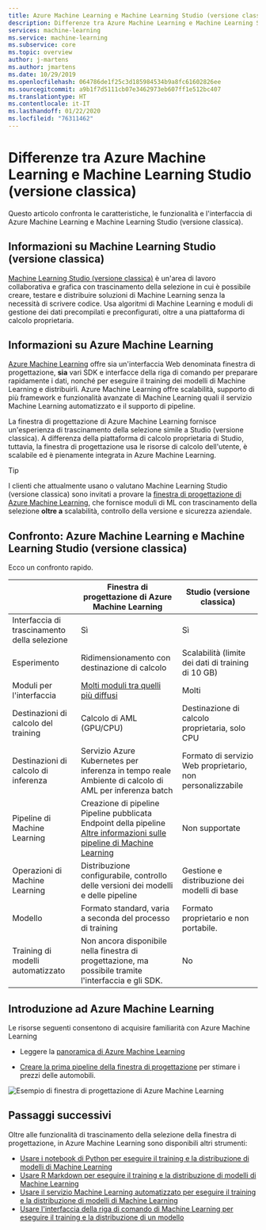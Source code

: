 ```yaml
---
title: Azure Machine Learning e Machine Learning Studio (versione classica)
description: Differenze tra Azure Machine Learning e Machine Learning Studio (versione classica)
services: machine-learning
ms.service: machine-learning
ms.subservice: core
ms.topic: overview
author: j-martens
ms.author: jmartens
ms.date: 10/29/2019
ms.openlocfilehash: 064786de1f25c3d185984534b9a8fc61602826ee
ms.sourcegitcommit: a9b1f7d5111cb07e3462973eb607ff1e512bc407
ms.translationtype: HT
ms.contentlocale: it-IT
ms.lasthandoff: 01/22/2020
ms.locfileid: "76311462"
---
```

# <a name="how-azure-machine-learning-differs-from-machine-learning-studio-classic"></a>Differenze tra Azure Machine Learning e Machine Learning Studio (versione classica)

Questo articolo confronta le caratteristiche, le funzionalità e l'interfaccia di Azure Machine Learning e Machine Learning Studio (versione classica). 

## <a name="about-machine-learning-studio-classic"></a>Informazioni su Machine Learning Studio (versione classica)
[Machine Learning Studio (versione classica)](studio/what-is-ml-studio.md) è un'area di lavoro collaborativa e grafica con trascinamento della selezione in cui è possibile creare, testare e distribuire soluzioni di Machine Learning senza la necessità di scrivere codice. Usa algoritmi di Machine Learning e moduli di gestione dei dati precompilati e preconfigurati, oltre a una piattaforma di calcolo proprietaria.

## <a name="about-azure-machine-learning"></a>Informazioni su Azure Machine Learning

[Azure Machine Learning](overview-what-is-azure-ml.md) offre sia un'interfaccia Web denominata finestra di progettazione, **sia** vari SDK e interfacce della riga di comando per preparare rapidamente i dati, nonché per eseguire il training dei modelli di Machine Learning e distribuirli. Azure Machine Learning offre scalabilità, supporto di più framework e funzionalità avanzate di Machine Learning quali il servizio Machine Learning automatizzato e il supporto di pipeline.

La finestra di progettazione di Azure Machine Learning fornisce un'esperienza di trascinamento della selezione simile a Studio (versione classica). A differenza della piattaforma di calcolo proprietaria di Studio, tuttavia, la finestra di progettazione usa le risorse di calcolo dell'utente, è scalabile ed è pienamente integrata in Azure Machine Learning.  

> [!TIP]
> I clienti che attualmente usano o valutano Machine Learning Studio (versione classica) sono invitati a provare la [finestra di progettazione di Azure Machine Learning](https://docs.microsoft.com/azure/machine-learning/concept-designer), che fornisce moduli di ML con trascinamento della selezione __oltre a__ scalabilità, controllo della versione e sicurezza aziendale.

## <a name="comparison-azure-machine-learning-vs-machine-learning-studio-classic"></a>Confronto: Azure Machine Learning e Machine Learning Studio (versione classica)

Ecco un confronto rapido.

||  Finestra di progettazione di Azure Machine Learning|Studio (versione classica) |
|---| --- | --- | 
|Interfaccia di trascinamento della selezione| Sì | Sì|
|Esperimento| Ridimensionamento con destinazione di calcolo|Scalabilità (limite dei dati di training di 10 GB) | 
|Moduli per l'interfaccia| [Molti moduli tra quelli più diffusi](algorithm-module-reference/module-reference.md) | Molti |
|Destinazioni di calcolo del training| Calcolo di AML (GPU/CPU)|Destinazione di calcolo proprietaria, solo CPU|
|Destinazioni di calcolo di inferenza| Servizio Azure Kubernetes per inferenza in tempo reale <br/>Ambiente di calcolo di AML per inferenza batch|Formato di servizio Web proprietario, non personalizzabile | 
|Pipeline di Machine Learning| Creazione di pipeline <br/> Pipeline pubblicata <br/> Endpoint della pipeline <br/> [Altre informazioni sulle pipeline di Machine Learning](concept-ml-pipelines.md)|Non supportate | 
|Operazioni di Machine Learning| Distribuzione configurabile, controllo delle versioni dei modelli e delle pipeline|Gestione e distribuzione dei modelli di base | 
|Modello| Formato standard, varia a seconda del processo di training|Formato proprietario e non portabile.| 
|Training di modelli automatizzato|Non ancora disponibile nella finestra di progettazione, ma possibile tramite l'interfaccia e gli SDK.| No | 

## <a name="get-started-with-azure-machine-learning"></a>Introduzione ad Azure Machine Learning

Le risorse seguenti consentono di acquisire familiarità con Azure Machine Learning

- Leggere la [panoramica di Azure Machine Learning](tutorial-first-experiment-automated-ml.md) 

- [Creare la prima pipeline della finestra di progettazione](tutorial-designer-automobile-price-train-score.md) per stimare i prezzi delle automobili.

![Esempio di finestra di progettazione di Azure Machine Learning](media/concept-designer/designer-drag-and-drop.gif)

## <a name="next-steps"></a>Passaggi successivi

Oltre alle funzionalità di trascinamento della selezione della finestra di progettazione, in Azure Machine Learning sono disponibili altri strumenti:  
  + [Usare i notebook di Python per eseguire il training e la distribuzione di modelli di Machine Learning](tutorial-1st-experiment-sdk-setup.md)
  + [Usare R Markdown per eseguire il training e la distribuzione di modelli di Machine Learning](tutorial-1st-r-experiment.md) 
  + [Usare il servizio Machine Learning automatizzato per eseguire il training e la distribuzione di modelli di Machine Learning](tutorial-designer-automobile-price-train-score.md) 
  + [Usare l'interfaccia della riga di comando di Machine Learning per eseguire il training e la distribuzione di un modello](tutorial-train-deploy-model-cli.md)

